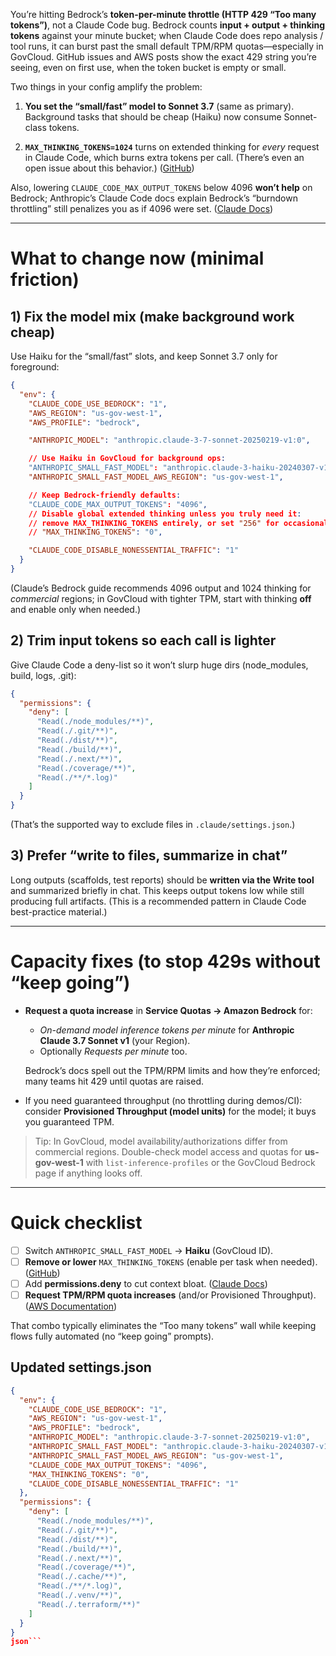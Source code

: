 You’re hitting Bedrock’s **token-per-minute throttle (HTTP 429 “Too many tokens”)**, not a Claude Code bug. Bedrock counts **input + output + thinking tokens** against your minute bucket; when Claude Code does repo analysis / tool runs, it can burst past the small default TPM/RPM quotas—especially in GovCloud. GitHub issues and AWS posts show the exact 429 string you’re seeing, even on first use, when the token bucket is empty or small.

Two things in your config amplify the problem:

1. **You set the “small/fast” model to Sonnet 3.7** (same as primary). Background tasks that should be cheap (Haiku) now consume Sonnet-class tokens.

2. **`MAX_THINKING_TOKENS=1024`** turns on extended thinking for *every* request in Claude Code, which burns extra tokens per call. (There’s even an open issue about this behavior.) ([GitHub][2])

Also, lowering `CLAUDE_CODE_MAX_OUTPUT_TOKENS` below 4096 **won’t help** on Bedrock; Anthropic’s Claude Code docs explain Bedrock’s “burndown throttling” still penalizes you as if 4096 were set. ([Claude Docs][3])

---

# What to change now (minimal friction)

## 1) Fix the model mix (make background work cheap)

Use Haiku for the “small/fast” slots, and keep Sonnet 3.7 only for foreground:

```json
{
  "env": {
    "CLAUDE_CODE_USE_BEDROCK": "1",
    "AWS_REGION": "us-gov-west-1",
    "AWS_PROFILE": "bedrock",

    "ANTHROPIC_MODEL": "anthropic.claude-3-7-sonnet-20250219-v1:0",

    // Use Haiku in GovCloud for background ops:
    "ANTHROPIC_SMALL_FAST_MODEL": "anthropic.claude-3-haiku-20240307-v1:0",
    "ANTHROPIC_SMALL_FAST_MODEL_AWS_REGION": "us-gov-west-1",

    // Keep Bedrock-friendly defaults:
    "CLAUDE_CODE_MAX_OUTPUT_TOKENS": "4096",
    // Disable global extended thinking unless you truly need it:
    // remove MAX_THINKING_TOKENS entirely, or set "256" for occasional depth
    // "MAX_THINKING_TOKENS": "0",

    "CLAUDE_CODE_DISABLE_NONESSENTIAL_TRAFFIC": "1"
  }
}
```

(Claude’s Bedrock guide recommends 4096 output and 1024 thinking for *commercial* regions; in GovCloud with tighter TPM, start with thinking **off** and enable only when needed.)

## 2) Trim input tokens so each call is lighter

Give Claude Code a deny-list so it won’t slurp huge dirs (node\_modules, build, logs, .git):

```json
{
  "permissions": {
    "deny": [
      "Read(./node_modules/**)",
      "Read(./.git/**)",
      "Read(./dist/**)",
      "Read(./build/**)",
      "Read(./.next/**)",
      "Read(./coverage/**)",
      "Read(./**/*.log)"
    ]
  }
}
```

(That’s the supported way to exclude files in `.claude/settings.json`.)

## 3) Prefer “write to files, summarize in chat”

Long outputs (scaffolds, test reports) should be **written via the Write tool** and summarized briefly in chat. This keeps output tokens low while still producing full artifacts. (This is a recommended pattern in Claude Code best-practice material.)

---

# Capacity fixes (to stop 429s without “keep going”)

* **Request a quota increase** in **Service Quotas → Amazon Bedrock** for:

  * *On-demand model inference tokens per minute* for **Anthropic Claude 3.7 Sonnet v1** (your Region).
  * Optionally *Requests per minute* too.

  Bedrock’s docs spell out the TPM/RPM limits and how they’re enforced; many teams hit 429 until quotas are raised.

* If you need guaranteed throughput (no throttling during demos/CI): consider **Provisioned Throughput (model units)** for the model; it buys you guaranteed TPM.

> Tip: In GovCloud, model availability/authorizations differ from commercial regions. Double-check model access and quotas for **us-gov-west-1** with `list-inference-profiles` or the GovCloud Bedrock page if anything looks off.

---

# Quick checklist

* [ ] Switch `ANTHROPIC_SMALL_FAST_MODEL` → **Haiku** (GovCloud ID).
* [ ] **Remove or lower** `MAX_THINKING_TOKENS` (enable per task when needed). ([GitHub][2])
* [ ] Add **permissions.deny** to cut context bloat. ([Claude Docs][4])
* [ ] **Request TPM/RPM quota increases** (and/or Provisioned Throughput). ([AWS Documentation][6])

That combo typically eliminates the “Too many tokens” wall while keeping flows fully automated (no “keep going” prompts).

[1]: https://github.com/anthropics/claude-code/issues/77?utm_source=chatgpt.com "claude code not working on Mac Os with Bedrock · Issue #77"
[2]: https://github.com/anthropics/claude-code/issues/5257?utm_source=chatgpt.com "[BUG] MAX_THINKING_TOKENS forces every request to ..."
[3]: https://docs.claude.com/en/docs/claude-code/amazon-bedrock "Claude Code on Amazon Bedrock - Claude Docs"
[4]: https://docs.claude.com/en/docs/claude-code/settings "Claude Code settings - Claude Docs"
[5]: https://www.anthropic.com/engineering/claude-code-best-practices?utm_source=chatgpt.com "Claude Code: Best practices for agentic coding"
[6]: https://docs.aws.amazon.com/bedrock/latest/userguide/quotas.html?utm_source=chatgpt.com "Quotas for Amazon Bedrock"
[7]: https://aws.amazon.com/bedrock/pricing/?utm_source=chatgpt.com "Amazon Bedrock pricing"
[8]: https://docs.aws.amazon.com/govcloud-us/latest/UserGuide/govcloud-bedrock.html?utm_source=chatgpt.com "Amazon Bedrock in AWS GovCloud (US)"


## Updated settings.json
```json
{
  "env": {
    "CLAUDE_CODE_USE_BEDROCK": "1",
    "AWS_REGION": "us-gov-west-1",
    "AWS_PROFILE": "bedrock",
    "ANTHROPIC_MODEL": "anthropic.claude-3-7-sonnet-20250219-v1:0",
    "ANTHROPIC_SMALL_FAST_MODEL": "anthropic.claude-3-haiku-20240307-v1:0",
    "ANTHROPIC_SMALL_FAST_MODEL_AWS_REGION": "us-gov-west-1",
    "CLAUDE_CODE_MAX_OUTPUT_TOKENS": "4096",
    "MAX_THINKING_TOKENS": "0",
    "CLAUDE_CODE_DISABLE_NONESSENTIAL_TRAFFIC": "1"
  },
  "permissions": {
    "deny": [
      "Read(./node_modules/**)",
      "Read(./.git/**)",
      "Read(./dist/**)",
      "Read(./build/**)",
      "Read(./.next/**)",
      "Read(./coverage/**)",
      "Read(./.cache/**)",
      "Read(./**/*.log)",
      "Read(./.venv/**)",
      "Read(./.terraform/**)"
    ]
  }
}
json```
